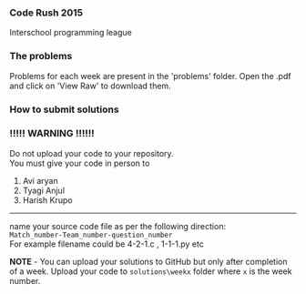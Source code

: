 ### Code Rush 2015
  
Interschool programming league  
  
### The problems

Problems for each week are present in the 'problems' folder. 
Open the .pdf and click on 'View Raw' to download them.
  
### How to submit solutions

### !!!!! WARNING !!!!!!

Do not upload your code to your repository.  
You must give your code in person to  

1. Avi aryan
2. Tyagi Anjul
3. Harish Krupo

**************************
  
name your source code file as per the following direction:  
`Match_number-Team_number-question_number`  
For example filename could be 4-2-1.c , 1-1-1.py etc  
  

**NOTE** - You can upload your solutions to GitHub but only after completion of a week.
Upload your code to `solutions\weekx` folder where `x` is the week number.